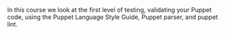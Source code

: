 In this course we look at the first level of testing, validating your Puppet code, using the Puppet Language Style Guide, Puppet parser, and puppet lint.